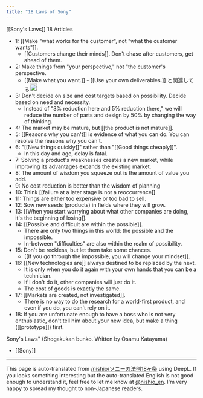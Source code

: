 ```yaml
---
title: "18 Laws of Sony"
---
```


[[Sony's Laws]] 18 Articles
- 1: [[Make "what works for the customer", not "what the customer wants"]].
    - [[Customers change their minds]]. Don't chase after customers, get ahead of them.
- 2: Make things from "your perspective," not "the customer's perspective.
    - [[Make what you want.]]
            - [[Use your own deliverables.]] と関連してる<img src='https://scrapbox.io/api/pages/nishio-en/nishio/icon' alt='nishio.icon' height="19.5"/>
- 3: Don't decide on size and cost targets based on possibility. Decide based on need and necessity.
    - Instead of "3% reduction here and 5% reduction there," we will reduce the number of parts and design by 50% by changing the way of thinking.
- 4: The market may be mature, but [[the product is not mature]].
- 5: [[Reasons why you can't]] is evidence of what you can do. You can resolve the reasons why you can't.
- 6: "[[New things quickly]]" rather than "[[Good things cheaply]]".
    - In this day and age, delay is fatal.
- 7: Solving a product's weaknesses creates a new market, while improving its advantages expands the existing market.
- 8: The amount of wisdom you squeeze out is the amount of value you add.
- 9: No cost reduction is better than the wisdom of planning
- 10: Think [[failure at a later stage is not a reoccurrence]].
- 11: Things are either too expensive or too bad to sell.
- 12: Sow new seeds (products) in fields where they will grow.
- 13: [[When you start worrying about what other companies are doing, it's the beginning of losing]].
- 14: [[Possible and difficult are within the possible]].
    - There are only two things in this world: the possible and the impossible.
    - In-between "difficulties" are also within the realm of possibility.
- 15: Don't be reckless, but let them take some chances.
    - [[If you go through the impossible, you will change your mindset]].
- 16: [[New technologies are]] always destined to be replaced by the next.
    - It is only when you do it again with your own hands that you can be a technician.
    - If I don't do it, other companies will just do it.
    - The cost of goods is exactly the same.
- 17: [[Markets are created, not investigated]].
    - There is no way to do the research for a world-first product, and even if you do, you can't rely on it.
- 18: If you are unfortunate enough to have a boss who is not very enthusiastic, don't tell him about your new idea, but make a thing ([[prototype]]) first.

Sony's Laws" (Shogakukan bunko. Written by Osamu Katayama)
- [[Sony]]

---
This page is auto-translated from [/nishio/ソニーの法則18ヶ条](https://scrapbox.io/nishio/ソニーの法則18ヶ条) using DeepL. If you looks something interesting but the auto-translated English is not good enough to understand it, feel free to let me know at [@nishio_en](https://twitter.com/nishio_en). I'm very happy to spread my thought to non-Japanese readers.